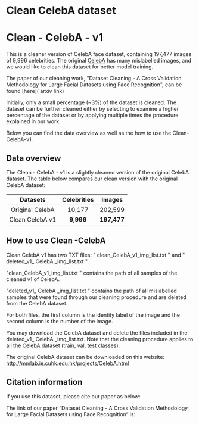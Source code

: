 # Clean CelebA dataset

# Clean - CelebA - v1

This is a cleaner version of CelebA face dataset, containing 197,477 images of 9,996 celebrities.
The original [CelebA]( http://mmlab.ie.cuhk.edu.hk/projects/CelebA.html) has many mislabelled images, and we would like to clean this dataset for better model training.  

The paper of our cleaning work, "Dataset Cleaning - A Cross Validation Methodology for Large Facial Datasets using Face Recognition", can be found [here]( arxiv link)

Initially, only a small percentage (~3%) of the dataset is cleaned. The dataset can be further cleaned either by selecting to examine a higher percentage of the dataset or by applying multiple times the procedure explained in our work.

Below you can find the data overview as well as the how to use the Clean-CelebA-v1.

## Data overview
The Clean - CelebA - v1 is a slightly cleaned version of the original CelebA dataset. 
The table below compares our clean version with the original CelebA dataset:

| Datasets | Celebrities |  Images  |
| :--------: | :--------:| :------: |
| Original CelebA |  10,177  | 202,599 |
| Clean CelebA v1|  **9,996** |  **197,477**  |

## How to use Clean -CelebA
Clean CelebA v1 has two TXT files: " clean_CelebA_v1_img_list.txt " and " deleted_v1_ CelebA _img_list.txt ". 


"clean_CelebA_v1_img_list.txt " contains the path of all samples of the cleaned v1 of CelebA.

"deleted_v1_ CelebA _img_list.txt " contains the path of all mislabelled samples that were found through our cleaning procedure and are deleted from the CelebA dataset. 


For both files, the first column is the identity label of the image and the second column is the number of the image.


You may download the CelebA dataset and delete the files included in the deleted_v1_ CelebA _img_list.txt.
Note that the cleaning procedure applies to all the CelebA dataset (train, val, test classes).

The original CelebA dataset can be downloaded on this website:
http://mmlab.ie.cuhk.edu.hk/projects/CelebA.html

## Citation information
If you use this dataset, please cite our paper as below:

The link of our paper “Dataset Cleaning - A Cross Validation Methodology for Large Facial Datasets using Face Recognition“ is:
